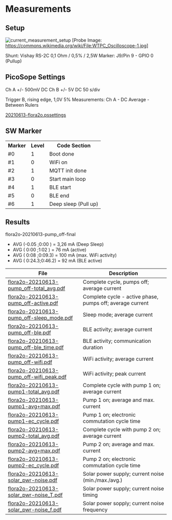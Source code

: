 # Measurements


## Setup
![current_measurement_setup](https://user-images.githubusercontent.com/83612361/128756903-79873bf0-8608-4d68-a2b8-82456bac1f63.png)
[Probe Image: https://commons.wikimedia.org/wiki/File:WTPC_Oscilloscope-1.jpg]

Shunt: Vishay RS-2C 0,1 Ohm / 0,5% / 2,5W
Marker: J9/Pin 9 - GPIO 0 (Pullup)

## PicoSope Settings
Ch A +/- 500mV DC
Ch B +/- 5V DC
50 s/div

Trigger B, rising edge, 1,0V 5%
Measurements: Ch A - DC Average - Between Rulers

[20210613-flora2o.pssettings](https://github.com/matthias-bs/Flora2/blob/main/04_power/044_current_meas/20210613-flora2o.pssettings)

## SW Marker

<table>
<tr>
    <th>Marker<th>Level<th>Code Section
</tr>
<tr>
    <td>#0<td>1<td>Boot done
</tr>
<tr>
    <td>#1<td>0<td>WiFi on
</tr>
<tr>
    <td>#2<td>1<td>MQTT init done
</tr>
<tr>
    <td>#3<td>0<td>Start main loop
</tr>
<tr>
    <td>#4<td>1<td>BLE start
</tr>
<tr>
    <td>#5<td>0<td>BLE end
</tr>
<tr>
    <td>#6<td>1<td>Deep sleep (Pull up)
</tr>
</table>
  
## Results

flora2o-20210613-pump_off-final

- AVG (-0.05  ;0:00  ) = 3,26 mA (Deep Sleep)
- AVG ( 0:00  ;1:02  ) = 76 mA (active)
- AVG ( 0:08  ;0:09.3) = 100 mA (max. WiFi activity)
- AVG ( 0:24.3;0:46.2) = 92 mA (BLE active)

<table>
<thead>
  <tr>
    <th>File</th>
    <th>Description</th>
  </tr>
</thead>
<tbody>
  <tr>
    <td><a href="waveforms/flora2o-20210613-pump_off-total_avg.pdf" target="_blank" rel="noopener noreferrer">flora2o-20210613-pump_off-total_avg.pdf</a></td>
    <td>Complete cycle, pumps off; average current</td>
  </tr>
  <tr>
    <td><a href="waveforms/flora2o-20210613-pump_off-active.pdf" target="_blank" rel="noopener noreferrer">flora2o-20210613-pump_off-active.pdf</a></td>
    <td>Complete cycle - active phase, pumps off; average current</td>
  </tr>
  <tr>
    <td><a href="waveforms/flora2o-20210613-pump_off-sleep_mode.pdf" target="_blank" rel="noopener noreferrer">flora2o-20210613-pump_off-sleep_mode.pdf</a></td>
    <td>Sleep mode; average current</td>
  </tr>
  <tr>
    <td><a href="waveforms/flora2o-20210613-pump_off-ble.pdf" target="_blank" rel="noopener noreferrer">flora2o-20210613-pump_off-ble.pdf</a></td>
    <td>BLE activity; average current</td>
  </tr>
  <tr>
    <td><a href="waveforms/flora2o-20210613-pump_off-ble_time.pdf" target="_blank" rel="noopener noreferrer">flora2o-20210613-pump_off-ble_time.pdf</a></td>
    <td>BLE activity; communication duration<br></td>
  </tr>
  <tr>
    <td><a href="waveforms/flora2o-20210613-pump_off-wifi.pdf" target="_blank" rel="noopener noreferrer">flora2o-20210613-pump_off-wifi.pdf</a></td>
    <td>WiFi activity; average current</td>
  </tr>
  <tr>
    <td><a href="waveforms/flora2o-20210613-pump_off-wifi_peak.pdf" target="_blank" rel="noopener noreferrer">flora2o-20210613-pump_off-wifi_peak.pdf</a></td>
    <td>WiFi activity; peak current</td>
  </tr>
  <tr>
    <td><a href="waveforms/flora2o-20210613-pump1-total_avg.pdf" target="_blank" rel="noopener noreferrer">flora2o-20210613-pump1-total_avg.pdf</a></td>
    <td>Complete cycle with pump 1 on; average current</td>
  </tr>
  <tr>
    <td><a href="waveforms/flora2o-20210613-pump1-avg%2Bmax.pdf" target="_blank" rel="noopener noreferrer">flora2o-20210613-pump1-avg+max.pdf</a></td>
    <td>Pump 1 on; average and max. current</td>
  </tr>
  <tr>
    <td><a href="waveforms/flora2o-20210613-pump1-ec_cycle.pdf" target="_blank" rel="noopener noreferrer">flora2o-20210613-pump1-ec_cycle.pdf</a></td>
    <td>Pump 1 on; electronic commutation cycle time</td>
  </tr>
  <tr>
    <td><a href="waveforms/flora2o-20210613-pump2-total_avg.pdf" target="_blank" rel="noopener noreferrer">flora2o-20210613-pump2-total_avg.pdf</a></td>
    <td>Complete cycle with pump 2 on; average current</td>
  </tr>
  <tr>
    <td><a href="waveforms/flora2o-20210613-pump2-avg+max.pdf" target="_blank" rel="noopener noreferrer">flora2o-20210613-pump2-avg+max.pdf</a></td>
    <td>Pump 2 on; average and max. current</td>
  </tr>
  <tr>
    <td><a href="waveforms/flora2o-20210613-pump2-ec_cycle.pdf" target="_blank" rel="noopener noreferrer">flora2o-20210613-pump2-ec_cycle.pdf</a></td>
    <td>Pump 2 on; electronic commutation cycle time<br></td>
  </tr>
  <tr>
    <td><a href="waveforms/flora2o-20210613-solar_pwr-noise.pdf" target="_blank" rel="noopener noreferrer">flora2o-20210613-solar_pwr-noise.pdf</a></td>
    <td>Solar power supply; current noise (min./max./avg.)</td>
  </tr>
  <tr>
    <td><a href="waveforms/flora2o-20210613-solar_pwr-noise_T.pdf" target="_blank" rel="noopener noreferrer">flora2o-20210613-solar_pwr-noise_T.pdf</a></td>
    <td>Solar power supply; current noise timing</td>
  </tr>
  <tr>
    <td><a href="waveforms/flora2o-20210613-solar_pwr-noise_f.pdf" target="_blank" rel="noopener noreferrer">flora2o-20210613-solar_pwr-noise_f.pdf</a></td>
    <td>Solar power sopply; current noise frequency</td>
  </tr>
</tbody>
</table>

